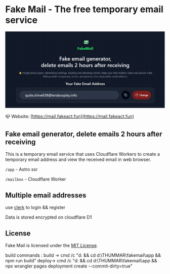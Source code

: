 # Fake Mail - The free temporary email service

![](./images/tempmail.png)

📪 Website: [https://mail.fakeact.fun](https://mail.fakeact.fun)

## Fake email generator, delete emails 2 hours after receiving

This is a temporary email service that uses Cloudflare Workers to create a temporary email address and view the received email in web browser.

` /app ` - Astro ssr

` /mailbox ` - Cloudflare Worker

## Multiple email addresses

use [clerk](https://clerk.com/) to login && register

Data is stored encrypted on cloudflare D1

## License

Fake Mail is licensed under the [MIT License](https://github.com/CH563/fakemail/blob/main/LICENSE).

build commands :
build -> cmd /c "d: && cd d:\THUMMAR\fakemail\app && npm run build"
deploy-> cmd /c "d: && cd d:\THUMMAR\fakemail\app && npx wrangler pages deployment create --commit-dirty=true"